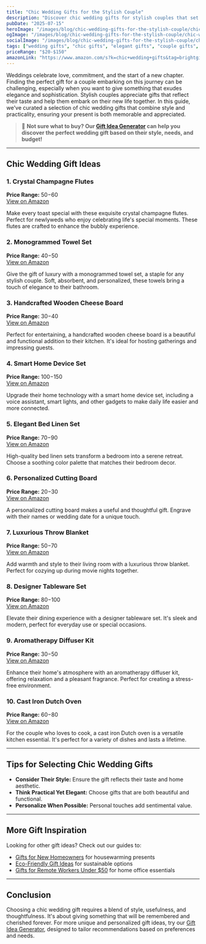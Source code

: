 ```yaml
---
title: "Chic Wedding Gifts for the Stylish Couple"
description: "Discover chic wedding gifts for stylish couples that set them up for life together—browse our elegant picks!"
pubDate: "2025-07-15"
heroImage: "/images/blog/chic-wedding-gifts-for-the-stylish-couple/chic-wedding-gifts-for-the-stylish-couple-banner.webp"
ogImage: "/images/blog/chic-wedding-gifts-for-the-stylish-couple/chic-wedding-gifts-for-the-stylish-couple-og.webp"
socialImage: "/images/blog/chic-wedding-gifts-for-the-stylish-couple/chic-wedding-gifts-for-the-stylish-couple-social.webp"
tags: ["wedding gifts", "chic gifts", "elegant gifts", "couple gifts", "home decor"]
priceRange: "$20-$150"
amazonLink: "https://www.amazon.com/s?k=chic+wedding+gifts&tag=brightgift-20"
---
```


Weddings celebrate love, commitment, and the start of a new chapter. Finding the perfect gift for a couple embarking on this journey can be challenging, especially when you want to give something that exudes elegance and sophistication. Stylish couples appreciate gifts that reflect their taste and help them embark on their new life together. In this guide, we've curated a selection of chic wedding gifts that combine style and practicality, ensuring your present is both memorable and appreciated.

> 🎯 **Not sure what to buy? Our [Gift Idea Generator](https://bright-gift.com) can help you discover the perfect wedding gift based on their style, needs, and budget!**

---

## Chic Wedding Gift Ideas

### 1. Crystal Champagne Flutes
**Price Range:** $50-$60  
<a href="https://www.amazon.com/s?k=crystal+champagne+flutes&tag=bright-gift-20" class="amazon-link" target="_blank" rel="noopener">View on Amazon</a>

Make every toast special with these exquisite crystal champagne flutes. Perfect for newlyweds who enjoy celebrating life's special moments. These flutes are crafted to enhance the bubbly experience.

### 2. Monogrammed Towel Set
**Price Range:** $40-$50  
<a href="https://www.amazon.com/s?k=monogrammed+towel+set&tag=bright-gift-20" class="amazon-link" target="_blank" rel="noopener">View on Amazon</a>

Give the gift of luxury with a monogrammed towel set, a staple for any stylish couple. Soft, absorbent, and personalized, these towels bring a touch of elegance to their bathroom.

### 3. Handcrafted Wooden Cheese Board
**Price Range:** $30-$40  
<a href="https://www.amazon.com/s?k=handcrafted+wooden+cheese+board&tag=bright-gift-20" class="amazon-link" target="_blank" rel="noopener">View on Amazon</a>

Perfect for entertaining, a handcrafted wooden cheese board is a beautiful and functional addition to their kitchen. It's ideal for hosting gatherings and impressing guests.

### 4. Smart Home Device Set
**Price Range:** $100-$150  
<a href="https://www.amazon.com/s?k=smart+home+device+set&tag=bright-gift-20" class="amazon-link" target="_blank" rel="noopener">View on Amazon</a>

Upgrade their home technology with a smart home device set, including a voice assistant, smart lights, and other gadgets to make daily life easier and more connected.

### 5. Elegant Bed Linen Set
**Price Range:** $70-$90  
<a href="https://www.amazon.com/s?k=elegant+bed+linen+set&tag=bright-gift-20" class="amazon-link" target="_blank" rel="noopener">View on Amazon</a>

High-quality bed linen sets transform a bedroom into a serene retreat. Choose a soothing color palette that matches their bedroom decor.

### 6. Personalized Cutting Board
**Price Range:** $20-$30  
<a href="https://www.amazon.com/s?k=personalized+cutting+board&tag=bright-gift-20" class="amazon-link" target="_blank" rel="noopener">View on Amazon</a>

A personalized cutting board makes a useful and thoughtful gift. Engrave with their names or wedding date for a unique touch.

### 7. Luxurious Throw Blanket
**Price Range:** $50-$70  
<a href="https://www.amazon.com/s?k=luxurious+throw+blanket&tag=bright-gift-20" class="amazon-link" target="_blank" rel="noopener">View on Amazon</a>

Add warmth and style to their living room with a luxurious throw blanket. Perfect for cozying up during movie nights together.

### 8. Designer Tableware Set
**Price Range:** $80-$100  
<a href="https://www.amazon.com/s?k=designer+tableware+set&tag=bright-gift-20" class="amazon-link" target="_blank" rel="noopener">View on Amazon</a>

Elevate their dining experience with a designer tableware set. It's sleek and modern, perfect for everyday use or special occasions.

### 9. Aromatherapy Diffuser Kit
**Price Range:** $30-$50  
<a href="https://www.amazon.com/s?k=aromatherapy+diffuser+kit&tag=bright-gift-20" class="amazon-link" target="_blank" rel="noopener">View on Amazon</a>

Enhance their home's atmosphere with an aromatherapy diffuser kit, offering relaxation and a pleasant fragrance. Perfect for creating a stress-free environment.

### 10. Cast Iron Dutch Oven
**Price Range:** $60-$80  
<a href="https://www.amazon.com/s?k=cast+iron+dutch+oven&tag=bright-gift-20" class="amazon-link" target="_blank" rel="noopener">View on Amazon</a>

For the couple who loves to cook, a cast iron Dutch oven is a versatile kitchen essential. It's perfect for a variety of dishes and lasts a lifetime.

---

## Tips for Selecting Chic Wedding Gifts

- **Consider Their Style:** Ensure the gift reflects their taste and home aesthetic.
- **Think Practical Yet Elegant:** Choose gifts that are both beautiful and functional.
- **Personalize When Possible:** Personal touches add sentimental value.

---

## More Gift Inspiration

Looking for other gift ideas? Check out our guides to:
- [Gifts for New Homeowners](/blog/gifts-for-new-homeowners-2025) for housewarming presents
- [Eco-Friendly Gift Ideas](/blog/eco-friendly-gift-ideas-for-every-budget) for sustainable options
- [Gifts for Remote Workers Under $50](/blog/gifts-for-remote-workers-under-50) for home office essentials

---

## Conclusion

Choosing a chic wedding gift requires a blend of style, usefulness, and thoughtfulness. It's about giving something that will be remembered and cherished forever. For more unique and personalized gift ideas, try our [Gift Idea Generator](https://bright-gift.com), designed to tailor recommendations based on preferences and needs.